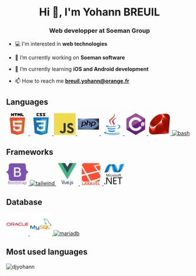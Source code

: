 <h1 align="center">Hi 👋, I'm Yohann BREUIL</h1>
<h3 align="center">Web developper at Soeman Group</h3>

- 💻 I'm interested in **web technologies**

- 🔭 I’m currently working on **Soeman software**

- 🌱 I’m currently learning **iOS and Android development**

- 📫 How to reach me **breuil.yohann@orange.fr**

## Languages 

<a href="https://www.w3.org/html/" target="_blank" rel="noreferrer"> 
	<img src="https://raw.githubusercontent.com/devicons/devicon/master/icons/html5/html5-original-wordmark.svg" alt="html5" width="60px" height="60px"/> 
</a>
<a href="https://www.w3schools.com/css/" target="_blank" rel="noreferrer"> 
	<img src="https://raw.githubusercontent.com/devicons/devicon/master/icons/css3/css3-original-wordmark.svg" alt="css3" width="60px" height="60px"/> 
</a>
<a href="https://developer.mozilla.org/en-US/docs/Web/JavaScript" target="_blank" rel="noreferrer"> 
	<img src="https://raw.githubusercontent.com/devicons/devicon/master/icons/javascript/javascript-original.svg" alt="javascript" width="60px" height="60px"/> 
</a>
<a href="https://www.php.net" target="_blank" rel="noreferrer"> 
	<img src="https://raw.githubusercontent.com/devicons/devicon/master/icons/php/php-original.svg" alt="php" width="60px" height="60px"/> 
</a>
<a href="https://www.java.com" target="_blank" rel="noreferrer"> 
	<img src="https://raw.githubusercontent.com/devicons/devicon/master/icons/java/java-original.svg" alt="java" width="60px" height="60px"/> 
</a>
<a href="https://www.w3schools.com/cs/" target="_blank" rel="noreferrer"> 
	<img src="https://raw.githubusercontent.com/devicons/devicon/master/icons/csharp/csharp-original.svg" alt="csharp" width="60px" height="60px"/> 
</a>
<a href="https://www.ruby-lang.org/en/" target="_blank" rel="noreferrer"> 
	<img src="https://raw.githubusercontent.com/devicons/devicon/master/icons/ruby/ruby-original.svg" alt="ruby" width="60px" height="60px"/> 
</a>
<a href="https://www.gnu.org/software/bash/" target="_blank" rel="noreferrer"> 
	<img src="https://www.vectorlogo.zone/logos/gnu_bash/gnu_bash-icon.svg" alt="bash" width="60px" height="60px"/> 
</a> 

## Frameworks

<a href="https://getbootstrap.com" target="_blank" rel="noreferrer"> 
	<img src="https://raw.githubusercontent.com/devicons/devicon/master/icons/bootstrap/bootstrap-plain-wordmark.svg" alt="bootstrap" width="60px" height="60px"/> 
</a> 
<a href="https://tailwindcss.com/" target="_blank" rel="noreferrer"> 
	<img src="https://www.vectorlogo.zone/logos/tailwindcss/tailwindcss-icon.svg" alt="tailwind" width="60px" height="60px"/> 
</a>
<a href="https://vuejs.org/" target="_blank" rel="noreferrer"> 
	<img src="https://raw.githubusercontent.com/devicons/devicon/master/icons/vuejs/vuejs-original-wordmark.svg" alt="vuejs" width="60px" height="60px"/> 
</a>
<a href="https://laravel.com/" target="_blank" rel="noreferrer"> 
	<img src="https://raw.githubusercontent.com/devicons/devicon/master/icons/laravel/laravel-plain-wordmark.svg" alt="laravel" width="60px" height="60px"/> 
</a>
<a href="https://dotnet.microsoft.com/" target="_blank" rel="noreferrer"> 
	<img src="https://raw.githubusercontent.com/devicons/devicon/master/icons/dot-net/dot-net-original-wordmark.svg" alt="dotnet" width="60px" height="60px"/> 
</a>
          
## Database

<a href="https://www.oracle.com/" target="_blank" rel="noreferrer"> 
	<img src="https://raw.githubusercontent.com/devicons/devicon/master/icons/oracle/oracle-original.svg" alt="oracle" width="60px" height="60px"/> 
</a>
<a href="https://www.mysql.com/" target="_blank" rel="noreferrer"> 
	<img src="https://raw.githubusercontent.com/devicons/devicon/master/icons/mysql/mysql-original-wordmark.svg" alt="mysql" width="60px" height="60px"/> 
</a>
<a href="https://mariadb.org/" target="_blank" rel="noreferrer"> 
	<img src="https://www.vectorlogo.zone/logos/mariadb/mariadb-icon.svg" alt="mariadb" width="60px" height="60px"/> 
</a>
          
## Most used languages     
            
<p><img align="center" src="https://github-readme-stats.vercel.app/api/top-langs?username=djyohann&show_icons=true&locale=en&layout=compact" alt="djyohann" /></p>
